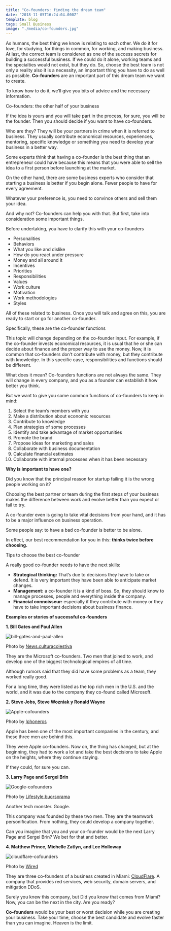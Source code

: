 ```yaml
---
title: "Co-founders: finding the dream team"
date: "2018-11-05T16:24:04.000Z"
template: blog
tags: Small Business
image: "./media/co-founders.jpg"
---
```


As humans, the best thing we know is relating to each other. We do it for love, for studying, for things in common, for working, and making business. At last, the correct team is considered as one of the success secrets for building a successful business. If we could do it alone, working teams and the specialties would not exist, but they do. So, choose the best team is not only a reality also it is a necessity, an important thing you have to do as well as possible. **Co-founders** are an important part of this dream team we want to create. 

To know how to do it, we’ll give you bits of advice and the necessary information. 


<title-2>Co-founders: the other half of your business</title-2>

If the idea is yours and you will take part in the process, for sure, you will be the founder. Then you should decide if you want to have co-founders.

Who are they? They will be your partners in crime when it is referred to business. They usually contribute economical resources, experiences, mentoring, specific knowledge or something you need to develop your business in a better way. 

Some experts think that having a co-founder is the best thing that an entrepreneur could have because this means that you were able to sell the idea to a first person before launching at the market.

On the other hand, there are some business experts who consider that starting a business is better if you begin alone. Fewer people to have for every agreement. 

Whatever your preference is, you need to convince others and sell them your idea. 

And why not? Co-founders can help you with that. But first, take into consideration some important things.

<title-3>Before undertaking, you have to clarify this with your co-founders</title3>

* Personalities
* Behaviors
* What you like and dislike
* How do you react under pressure 
* Money and all around it
* Incentives 
* Priorities
* Responsibilities
* Values 
* Work culture 
* Motivation
* Work methodologies 
* Styles

All of these related to business. Once you will talk and agree on this, you are ready to start or go for another co-founder. 

<title-4>Specifically, these are the co-founder functions</title-4>

This topic will change depending on the co-founder input. For example, if the co-founder invests economical resources, it is usual that he or she can decide about finance and the proper way to use the money. Now, it is common that co-founders don’t contribute with money, but they contribute with knowledge. In this specific case, responsibilities and functions should be different. 

What does it mean? Co-founders functions are not always the same. They will change in every company, and you as a founder can establish it how better you think. 

But we want to give you some common functions of co-founders to keep in mind:

1. Select the team’s members with you
2. Make a distribution about economic resources
3. Contribute to knowledge 
4. Plan strategies of some processes
5. Identify and take advantage of market opportunities
6. Promote the brand
7. Propose ideas for marketing and sales
8. Collaborate with business documentation 
9. Calculate financial estimates 
10. Collaborate with internal processes when it has been necessary

**Why is important to have one?**

Did you know that the principal reason for startup failing it is the wrong people working on it?

Choosing the best partner or team during the first steps of your business makes the difference between work and evolve better than you expect or fail to try. 

A co-founder even is going to take vital decisions from your hand, and it has to be a major influence on business operation.   
  
Some people say: to have a bad co-founder is better to be alone. 

In effect, our best recommendation for you in this: **thinks twice before choosing.**

<title-2>Tips to choose the best co-founder</title-2>

A really good co-founder needs to have the next skills: 

* **Strategical thinking:** That’s due to decisions they have to take or defend. It is very important they have been able to anticipate market changes. 
* **Management:** a co-founder it is a kind of boss. So, they should know to manage processes, people and everything inside the company. 
* **Financial connoisseur:** especially if they contribute with money or they have to take important decisions about business finance.

**Examples or stories of successful co-founders**

**1. Bill Gates and Paul Allen**

![bill-gates-and-paul-allen](./media/paul-allen-bill-gates.png)

<credits>Photo by [News.culturacolestiva](https://news.culturacolectiva.com/ciencia/muere-paul-allen-cofundador-de-microsoft/)<credits>

They are the Microsoft co-founders. Two men that joined to work, and develop one of the biggest technological empires of all time. 

Although rumors said that they did have some problems as a team, they worked really good. 

For a long time, they were listed as the top rich men in the U.S. and the world, and it was due to the company they co-found called Microsoft.


**2. Steve Jobs, Steve Wozniak y Ronald Wayne**

![Apple-cofounders](./media/apple-cofounders.png)

<credits>Photo by [Iphoneros](https://iphoneros.com/52161/por-que-es-genial-el-video-conmemorativo-de-los-40-anos-de-historia-de-apple)<credits>

Apple has been one of the most important companies in the century, and these three men are behind this. 

They were Apple co-founders. Now on, the thing has changed, but at the beginning, they had to work a lot and take the best decisions to take Apple on the heights, where they continue staying. 

If they could, for sure you can. 


**3. Larry Page and Sergei Brin**

![Google-cofounders](./media/google-cofounders.png)

<credits>Photo by [Lifestyle.buorsorama](http://lifestyle.boursorama.com/high-tech/larry-page-et-sergey-brin-qui-sont-les-papas-de-google/)<credits>
  
Another tech monster. Google. 

This company was founded by these two men. They are the teamwork personification. From nothing, they could develop a company together. 

Can you imagine that you and your co-founder would be the next Larry Page and Sergei Brin? We bet for that and better. 


**4. Matthew Prince, Michelle Zatlyn, and Lee Holloway**

![cloudflare-cofounders](./media/cloudflare-cofounders.png)

<credits>Photo by [Wired](https://www.wired.co.uk/article/server-samurai)<credits>
  
They are three co-founders of a business created in Miami: [CloudFlare](https://www.cloudflare.com/es-es/). A company that provides red services, web security, domain servers, and mitigation DDoS. 

Surely you knew this company, but Did you know that comes from Miami? Now, you can be the next in the city. Are you ready? 


**Co-founders** would be your best or worst decision while you are creating your business. Take your time, choose the best candidate and evolve faster than you can imagine. Heaven is the limit. 

